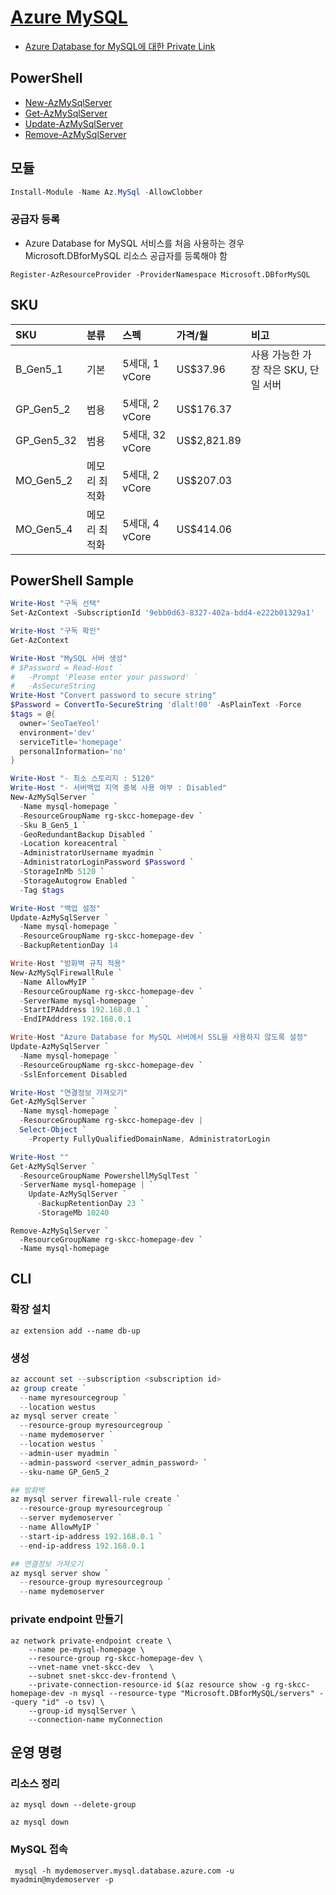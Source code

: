 # [Azure MySQL](https://docs.microsoft.com/ko-kr/azure/mysql/overview)

- [Azure Database for MySQL에 대한 Private Link](https://docs.microsoft.com/ko-kr/azure/mysql/concepts-data-access-security-private-link)


## PowerShell
* [New-AzMySqlServer](https://docs.microsoft.com/en-us/powershell/module/az.mysql/new-azmysqlserver?view=azps-7.1.0#examples)  
* [Get-AzMySqlServer](https://docs.microsoft.com/en-us/powershell/module/az.mysql/get-azmysqlserver?view=azps-7.1.0)
* [Update-AzMySqlServer](https://docs.microsoft.com/en-us/powershell/module/az.mysql/update-azmysqlserver?view=azps-7.1.0)
* [Remove-AzMySqlServer](https://docs.microsoft.com/en-us/powershell/module/az.mysql/remove-azmysqlserver?view=azps-7.1.0)

## 모듈
```powershell
Install-Module -Name Az.MySql -AllowClobber
```

### 공급자 등록
- Azure Database for MySQL 서비스를 처음 사용하는 경우 Microsoft.DBforMySQL 리소스 공급자를 등록해야 함
```
Register-AzResourceProvider -ProviderNamespace Microsoft.DBforMySQL
```

## SKU
| SKU | 분류 | 스펙 | 가격/월 | 비고 |  
|:---|:---|:---|:---|:---|
| B_Gen5_1 | 기본 | 5세대, 1 vCore | US$37.96 |사용 가능한 가장 작은 SKU, 단일 서버 | 
| GP_Gen5_2 | 범용 | 5세대, 2 vCore | US$176.37 | |
| GP_Gen5_32 | 범용 | 5세대, 32 vCore | US$2,821.89 | |
| MO_Gen5_2 | 메모리 최적화 | 5세대, 2 vCore | US$207.03 | |
| MO_Gen5_4 | 메모리 최적화 | 5세대, 4 vCore | US$414.06 | |


## PowerShell Sample
```powershell
Write-Host "구독 선택"
Set-AzContext -SubscriptionId '9ebb0d63-8327-402a-bdd4-e222b01329a1'

Write-Host "구독 확인"
Get-AzContext

Write-Host "MySQL 서버 생성"
# $Password = Read-Host `
#   -Prompt 'Please enter your password' `
#   -AsSecureString
Write-Host "Convert password to secure string"
$Password = ConvertTo-SecureString 'dlalt!00' -AsPlainText -Force
$tags = @{
  owner='SeoTaeYeol'
  environment='dev'
  serviceTitle='homepage'
  personalInformation='no'
}

Write-Host "- 최소 스토리지 : 5120"
Write-Host "- 서버백업 지역 중복 사용 여부 : Disabled"
New-AzMySqlServer `
  -Name mysql-homepage `
  -ResourceGroupName rg-skcc-homepage-dev `
  -Sku B_Gen5_1 `
  -GeoRedundantBackup Disabled `
  -Location koreacentral `
  -AdministratorUsername myadmin `
  -AdministratorLoginPassword $Password `
  -StorageInMb 5120 `
  -StorageAutogrow Enabled `
  -Tag $tags

Write-Host "백업 설정"
Update-AzMySqlServer `
  -Name mysql-homepage `
  -ResourceGroupName rg-skcc-homepage-dev `
  -BackupRetentionDay 14

Write-Host "방화벽 규칙 적용"
New-AzMySqlFirewallRule `
  -Name AllowMyIP `
  -ResourceGroupName rg-skcc-homepage-dev `
  -ServerName mysql-homepage `
  -StartIPAddress 192.168.0.1 `
  -EndIPAddress 192.168.0.1

Write-Host "Azure Database for MySQL 서버에서 SSL을 사용하지 않도록 설정"
Update-AzMySqlServer `
  -Name mysql-homepage `
  -ResourceGroupName rg-skcc-homepage-dev `
  -SslEnforcement Disabled

Write-Host "연결정보 가져오기"
Get-AzMySqlServer `
  -Name mysql-homepage `
  -ResourceGroupName rg-skcc-homepage-dev |
  Select-Object `
    -Property FullyQualifiedDomainName, AdministratorLogin

Write-Host ""
Get-AzMySqlServer `
  -ResourceGroupName PowershellMySqlTest `
  -ServerName mysql-homepage | `
    Update-AzMySqlServer `
      -BackupRetentionDay 23 `
      -StorageMb 10240
```
```
Remove-AzMySqlServer `
  -ResourceGroupName rg-skcc-homepage-dev `
  -Name mysql-homepage
```

## CLI
### 확장 설치
```
az extension add --name db-up
```

### 생성
```powershell
az account set --subscription <subscription id>
az group create `
  --name myresourcegroup `
  --location westus
az mysql server create `
  --resource-group myresourcegroup `
  --name mydemoserver `
  --location westus `
  --admin-user myadmin `
  --admin-password <server_admin_password> `
  --sku-name GP_Gen5_2

## 방화벽
az mysql server firewall-rule create `
  --resource-group myresourcegroup `
  --server mydemoserver `
  --name AllowMyIP `
  --start-ip-address 192.168.0.1 `
  --end-ip-address 192.168.0.1

## 연결정보 가져오기
az mysql server show `
  --resource-group myresourcegroup `
  --name mydemoserver
```
### private endpoint 만들기
```
az network private-endpoint create \  
    --name pe-mysql-homepage \  
    --resource-group rg-skcc-homepage-dev \  
    --vnet-name vnet-skcc-dev  \  
    --subnet snet-skcc-dev-frontend \  
    --private-connection-resource-id $(az resource show -g rg-skcc-homepage-dev -n mysql --resource-type "Microsoft.DBforMySQL/servers" --query "id" -o tsv) \    
    --group-id mysqlServer \  
    --connection-name myConnection  
```

## 운영 명령
### 리소스 정리
```
az mysql down --delete-group
```
```
az mysql down
```

### MySQL 접속
```
 mysql -h mydemoserver.mysql.database.azure.com -u myadmin@mydemoserver -p
```